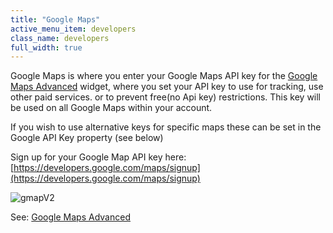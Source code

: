 ```yaml
---
title: "Google Maps"
active_menu_item: developers
class_name: developers
full_width: true
---
```



Google Maps is where you enter your Google Maps API key for the [Google Maps Advanced](/developers/documentation/product-guide/widget-properties-events/advanced/google-maps-advanced) widget, where you set your API key to use for tracking, use other paid services. or to prevent free(no Api key) restrictions. This key will be used on all Google Maps within your account.

If you wish to use alternative keys for specific maps these can be set in the Google API Key property (see below)

Sign up for your Google Map API key here: [https://developers.google.com/maps/signup](https://developers.google.com/maps/signup)

![gmapV2](/img/docs/gmapv2.zoom83.png)

See: [Google Maps Advanced](/developers/documentation/product-guide/widget-properties-events/advanced/google-maps-advanced)
